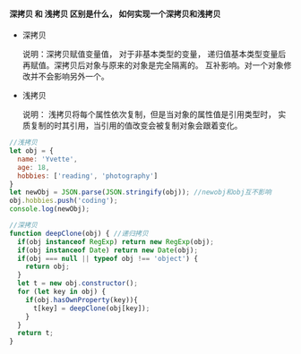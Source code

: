 #### 深拷贝 和 浅拷贝 区别是什么， 如何实现一个深拷贝和浅拷贝

- 深拷贝

  说明：深拷贝赋值变量值， 对于非基本类型的变量， 递归值基本类型变量后再赋值。深拷贝后对象与原来的对象是完全隔离的。 互补影响。对一个对象修改并不会影响另外一个。

- 浅拷贝

  说明： 浅拷贝将每个属性依次复制，但是当对象的属性值是引用类型时， 实质复制的时其引用，当引用的值改变会被复制对象会跟着变化。

```js
//浅拷贝
let obj = {
  name: 'Yvette',
  age: 18,
  hobbies: ['reading', 'photography']
}
let newObj = JSON.parse(JSON.stringify(obj)); //newobj和obj互不影响
obj.hobbies.push('coding');
console.log(newObj);
```

```js
//深拷贝
function deepClone(obj) { //递归拷贝
  if(obj instanceof RegExp) return new RegExp(obj);
  if(obj instanceof Date) return new Date(obj);
  if(obj === null || typeof obj !== 'object') {
    return obj;
  }
  let t = new obj.constructor();
  for (let key in obj) {
    if(obj.hasOwnProperty(key)){
      t[key] = deepClone(obj[key]);
    }
  }
  return t;
}
```
